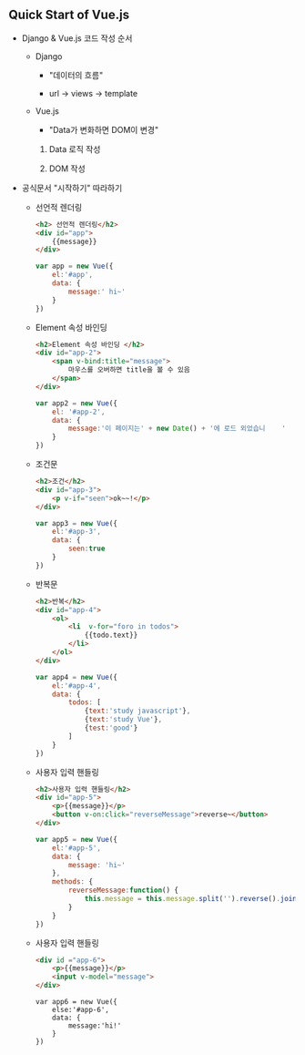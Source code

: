 ## Quick Start of Vue.js

* Django & Vue.js 코드 작성 순서
  
  * Django
    
    * "데이터의 흐름"
    
    * url -> views -> template
  
  * Vue.js
    
    * "Data가 변화하면 DOM이 변경"
    1. Data 로직 작성
    
    2. DOM 작성

* 공식문서 "시작하기" 따라하기
  
  * 선언적 렌더링
    
    ```html
    <h2> 선언적 렌더링</h2>
    <div id="app">
        {{message}}
    </div>
    ```
    
    ```javascript
    var app = new Vue({
        el:'#app',
        data: {
            message:' hi~'
        }
    })
    ```
  
  * Element 속성 바인딩
    
    ```html
    <h2>Element 속성 바인딩 </h2>
    <div id="app-2">
        <span v-bind:title="message">
            마우스를 오버하면 title을 볼 수 있음
        </span>
    </div>
    ```
    
    ```javascript
    var app2 = new Vue({
        el: '#app-2',
        data: {
            message:'이 페이지는' + new Date() + '에 로드 외었습니    '
        }
    })
    ```
  
  * 조건문
    
    ```html
    <h2>조건</h2>
    <div id="app-3">
        <p v-if="seen">ok~~!</p>
    </div>
    ```
    
    ```javascript
    var app3 = new Vue({
        el:'#app-3',
        data: {
            seen:true
        }
    })
    ```
  
  * 반복문
    
    ```html
    <h2>반복</h2>
    <div id="app-4">
        <ol>
            <li  v-for="foro in todos">
                {{todo.text}}
            </li>
        </ol>
    </div>
    ```
    
    ```javascript
    var app4 = new Vue({
        el:'#app-4',
        data: {
            todos: [
                {text:'study javascript'},
                {text:'study Vue'},
                {test:'good'}
            ]
        }
    })
    ```
  
  * 사용자 입력 핸들링
    
    ```html
    <h2>사용자 입력 핸들링</h2>
    <div id="app-5">
        <p>{{message}}</p>
        <button v-on:click="reverseMessage">reverse~</button>
    </div>
    ```
    
    ```javascript
    var app5 = new Vue({
        el:'#app-5',
        data: {
            message: 'hi~'
        },
        methods: {
            reverseMessage:function() {
                this.message = this.message.split('').reverse().join('')
            }
        }
    })
    ```
  
  * 사용자 입력 핸들링
    
    ```html
    <div id ="app-6">
        <p>{{message}}</p>
        <input v-model="message">
    </div>
    ```
    
    ```javadoclike
    var app6 = new Vue({
        else:'#app-6',
        data: {
            message:'hi!'
        }   
    })
    ```
    
    

